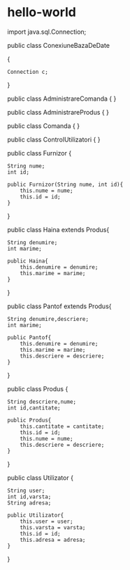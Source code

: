 hello-world
===========

import java.sql.Connection;


public class ConexiuneBazaDeDate 

{

	Connection c;

}

public class AdministrareComanda {
}

public class AdministrareProdus {
}

public class Comanda {
}

public class ControlUtilizatori {
}

public class Furnizor {

    String nume;
    int id;

    public Furnizor(String nume, int id){
        this.nume = nume;
        this.id = id;
    }
}

public class Haina extends Produs{

    String denumire;
    int marime;

    public Haina{
        this.denumire = denumire;
        this.marime = marime;
    }
}

public class Pantof extends Produs{

    String denumire,descriere;
    int marime;

    public Pantof{
        this.denumire = denumire;
        this.marime = marime;
        this.descriere = descriere;
    }
}

public class Produs {

    String descriere,nume;
    int id,cantitate;

    public Produs{
        this.cantitate = cantitate;
        this.id = id;
        this.nume = nume;
        this.descriere = descriere;
    }
}

public class Utilizator {

    String user;
    int id,varsta;
    String adresa;

    public Utilizator{
        this.user = user;
        this.varsta = varsta;
        this.id = id;
        this.adresa = adresa;
    }
}
